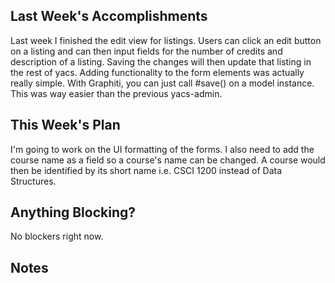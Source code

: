 ## Last Week's Accomplishments

Last week I finished the edit view for listings. Users can click an edit button on a listing and can then input fields for the number of credits and description of a listing. Saving the changes will then update that listing in the rest of yacs. Adding functionality to the form elements was actually really simple. With Graphiti, you can just call #save() on a model instance. This was way easier than the previous yacs-admin.

## This Week's Plan

I'm going to work on the UI formatting of the forms. I also need to add the course name as a field so a course's name can be changed. A course would then be identified by its short name i.e. CSCI 1200 instead of Data Structures.

## Anything Blocking?

No blockers right now.

## Notes
